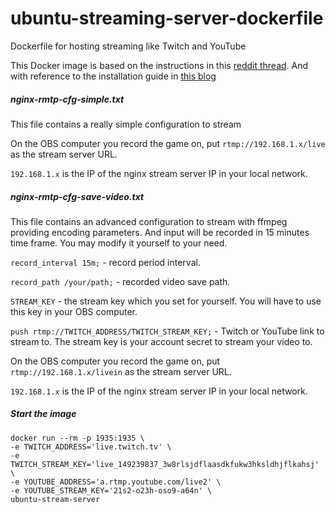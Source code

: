 # ubuntu-streaming-server-dockerfile
Dockerfile for hosting streaming like Twitch and YouTube


This Docker image is based on the instructions in this [reddit thread](https://blog.manhim.net/2015/01/live-streaming-using-a-computer-and-a-ubuntu-server-to-twitch-tv/). And with reference to the installation guide in [this blog](https://blog.manhim.net/2015/01/live-streaming-using-a-computer-and-a-ubuntu-server-to-twitch-tv/)


##### nginx-rmtp-cfg-simple.txt
This file contains a really simple configuration to stream

On the OBS computer you record the game on, put `rtmp://192.168.1.x/live` as the stream server URL.

`192.168.1.x` is the IP of the nginx stream server IP in your local network.


##### nginx-rmtp-cfg-save-video.txt
This file contains an advanced configuration to stream with ffmpeg providing encoding parameters. And input will be recorded in 15 minutes time frame. You may modify it yourself to your need.

`record_interval 15m;` - record period interval.

`record_path /your/path;` - recorded video save path.

`STREAM_KEY` - the stream key which you set for yourself. You will have to use this key in your OBS computer.

`push rtmp://TWITCH_ADDRESS/TWITCH_STREAM_KEY;` - Twitch or YouTube link to stream to. The stream key is your account secret to stream your video to.

On the OBS computer you record the game on, put `rtmp://192.168.1.x/livein` as the stream server URL.

`192.168.1.x` is the IP of the nginx stream server IP in your local network.


##### Start the image
```
docker run --rm -p 1935:1935 \
-e TWITCH_ADDRESS='live.twitch.tv' \
-e TWITCH_STREAM_KEY='live_149239837_3w8rlsjdflaasdkfukw3hksldhjflkahsj' \
-e YOUTUBE_ADDRESS='a.rtmp.youtube.com/live2' \
-e YOUTUBE_STREAM_KEY='21s2-o23h-oso9-a64n' \
ubuntu-stream-server 
```
